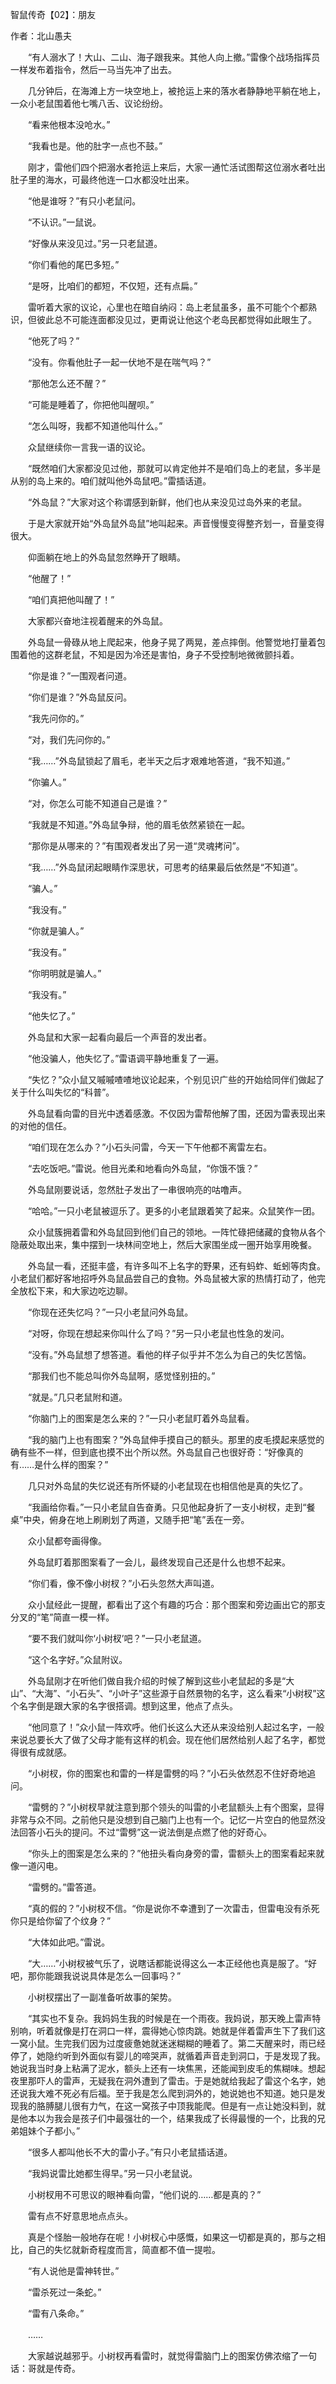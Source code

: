 智鼠传奇【02】：朋友

作者：北山愚夫

　　“有人溺水了！大山、二山、海子跟我来。其他人向上撤。”雷像个战场指挥员一样发布着指令，然后一马当先冲了出去。

　　几分钟后，在海滩上方一块空地上，被抢运上来的落水者静静地平躺在地上，一众小老鼠围着他七嘴八舌、议论纷纷。

　　“看来他根本没呛水。”

　　“我看也是。他的肚字一点也不鼓。”

　　刚才，雷他们四个把溺水者抢运上来后，大家一通忙活试图帮这位溺水者吐出肚子里的海水，可最终他连一口水都没吐出来。

　　“他是谁呀？”有只小老鼠问。

　　“不认识。”一鼠说。

　　“好像从来没见过。”另一只老鼠道。

　　“你们看他的尾巴多短。”

　　“是呀，比咱们的都短，不仅短，还有点扁。”

　　雷听着大家的议论，心里也在暗自纳闷：岛上老鼠虽多，虽不可能个个都熟识，但彼此总不可能连面都没见过，更甭说让他这个老岛民都觉得如此眼生了。

　　“他死了吗？”

　　“没有。你看他肚子一起一伏地不是在喘气吗？”

　　“那他怎么还不醒？”

　　“可能是睡着了，你把他叫醒呗。”

　　“怎么叫呀，我都不知道他叫什么。”

　　众鼠继续你一言我一语的议论。

　　“既然咱们大家都没见过他，那就可以肯定他并不是咱们岛上的老鼠，多半是从别的岛上来的。咱们就叫他外岛鼠吧。”雷插话道。

　　“外岛鼠？”大家对这个称谓感到新鲜，他们也从来没见过岛外来的老鼠。

　　于是大家就开始“外岛鼠外岛鼠”地叫起来。声音慢慢变得整齐划一，音量变得很大。

　　仰面躺在地上的外岛鼠忽然睁开了眼睛。

　　“他醒了！”

　　“咱们真把他叫醒了！”

　　大家都兴奋地注视着醒来的外岛鼠。

　　外岛鼠一骨碌从地上爬起来，他身子晃了两晃，差点摔倒。他警觉地打量着包围着他的这群老鼠，不知是因为冷还是害怕，身子不受控制地微微颤抖着。

　　“你是谁？”一围观者问道。

　　“你们是谁？”外岛鼠反问。

　　“我先问你的。”

　　“对，我们先问你的。”

　　“我……”外岛鼠锁起了眉毛，老半天之后才艰难地答道，“我不知道。”

　　“你骗人。”

　　“对，你怎么可能不知道自己是谁？”

　　“我就是不知道。”外岛鼠争辩，他的眉毛依然紧锁在一起。

　　“那你是从哪来的？”有围观者发出了另一道“灵魂拷问”。

　　“我……”外岛鼠闭起眼睛作深思状，可思考的结果最后依然是“不知道”。

　　“骗人。”

　　“我没有。”

　　“你就是骗人。”

　　“我没有。”

　　“你明明就是骗人。”

　　“我没有。”

　　“他失忆了。”

　　外岛鼠和大家一起看向最后一个声音的发出者。

　　“他没骗人，他失忆了。”雷语调平静地重复了一遍。

　　“失忆？”众小鼠又嘁嘁喳喳地议论起来，个别见识广些的开始给同伴们做起了关于什么叫失忆的“科普”。

　　外岛鼠看向雷的目光中透着感激。不仅因为雷帮他解了围，还因为雷表现出来的对他的信任。

　　“咱们现在怎么办？”小石头问雷，今天一下午他都不离雷左右。

　　“去吃饭吧。”雷说。他目光柔和地看向外岛鼠，“你饿不饿？”

　　外岛鼠刚要说话，忽然肚子发出了一串很响亮的咕噜声。

　　“哈哈。”一只小老鼠被逗乐了。更多的小老鼠跟着笑了起来。众鼠笑作一团。

　　众小鼠簇拥着雷和外岛鼠回到他们自己的领地。一阵忙碌把储藏的食物从各个隐蔽处取出来，集中摆到一块林间空地上，然后大家围坐成一圈开始享用晚餐。

　　外岛鼠一看，还挺丰盛，有许多叫不上名字的野果，还有蚂蚱、蚯蚓等肉食。小老鼠们都好客地招呼外岛鼠品尝自己的食物。外岛鼠被大家的热情打动了，他完全放松下来，和大家边吃边聊。

　　“你现在还失忆吗？”一只小老鼠问外岛鼠。

　　“对呀，你现在想起来你叫什么了吗？”另一只小老鼠也性急的发问。

　　“没有。”外岛鼠想了想答道。看他的样子似乎并不怎么为自己的失忆苦恼。

　　“那我们也不能总叫你外岛鼠啊，感觉怪别扭的。”

　　“就是。”几只老鼠附和道。

　　“你脑门上的图案是怎么来的？”一只小老鼠盯着外岛鼠看。

　　“我的脑门上也有图案？”外岛鼠伸手摸自己的额头。那里的皮毛摸起来感觉的确有些不一样，但到底也摸不出个所以然。外岛鼠自己也很好奇：“好像真的有……是什么样的图案？”

　　几只对外岛鼠的失忆说还有所怀疑的小老鼠现在也相信他是真的失忆了。

　　“我画给你看。”一只小老鼠自告奋勇。只见他起身折了一支小树杈，走到“餐桌”中央，俯身在地上刷刷划了两道，又随手把“笔”丢在一旁。

　　众小鼠都夸画得像。

　　外岛鼠盯着那图案看了一会儿，最终发现自己还是什么也想不起来。

　　“你们看，像不像小树杈？”小石头忽然大声叫道。

　　众小鼠经此一提醒，都看出了这个有趣的巧合：那个图案和旁边画出它的那支分叉的“笔”简直一模一样。

　　“要不我们就叫你‘小树杈’吧？”一只小老鼠道。

　　“这个名字好。”众鼠附议。

　　外岛鼠刚才在听他们做自我介绍的时候了解到这些小老鼠起的多是“大山”、“大海”、“小石头”、“小叶子”这些源于自然景物的名字，这么看来“小树杈”这个名字倒是跟大家的名字很搭调。想到这里，他点了点头。

　　“他同意了！”众小鼠一阵欢呼。他们长这么大还从来没给别人起过名字，一般来说总要长大了做了父母才能有这样的机会。现在他们居然给别人起了名字，都觉得很有成就感。

　　“小树杈，你的图案也和雷的一样是雷劈的吗？”小石头依然忍不住好奇地追问。

　　“雷劈的？”小树杈早就注意到那个领头的叫雷的小老鼠额头上有个图案，显得非常与众不同。之前他只是没想到自己脑门上也有一个。记忆一片空白的他显然没法回答小石头的提问。不过“雷劈”这一说法倒是点燃了他的好奇心。

　　“你头上的图案是怎么来的？”他扭头看向身旁的雷，雷额头上的图案看起来就像一道闪电。

　　“雷劈的。”雷答道。

　　“真的假的？”小树杈不信。“你是说你不幸遭到了一次雷击，但雷电没有杀死你只是给你留了个纹身？”

　　“大体如此吧。”雷说。

　　“大……”小树杈被气乐了，说瞎话都能说得这么一本正经他也真是服了。“好吧，那你能跟我说说具体是怎么一回事吗？”

　　小树杈摆出了一副准备听故事的架势。

　　“其实也不复杂。我妈妈生我的时候是在一个雨夜。我妈说，那天晚上雷声特别响，听着就像是打在洞口一样，震得她心惊肉跳。她就是伴着雷声生下了我们这一窝小鼠。生完我们因为过度疲惫她就迷迷糊糊的睡着了。第二天醒来时，雨已经停了，她隐约听到外面似有婴儿的啼哭声，就循着声音走到洞口，于是发现了我。她说我当时身上粘满了泥水，额头上还有一块焦黑，还能闻到皮毛的焦糊味。想起夜里那吓人的雷声，无疑我在洞外遭到了雷击。于是她就给我起了雷这个名字，她还说我大难不死必有后福。至于我是怎么爬到洞外的，她说她也不知道。她只是发现我的胳膊腿儿很有力气，在这一窝孩子中顶我能爬。但是有一点让她没料到，就是他本以为我会是孩子们中最强壮的一个，结果我成了长得最慢的一个，比我的兄弟姐妹个子都小。”

　　“很多人都叫他长不大的雷小子。”有只小老鼠插话道。

　　“我妈说雷比她都生得早。”另一只小老鼠说。

　　小树杈用不可思议的眼神看向雷，“他们说的……都是真的？”

　　雷有点不好意思地点点头。

　　真是个怪胎一般地存在呢！小树杈心中感慨，如果这一切都是真的，那与之相比，自己的失忆就新奇程度而言，简直都不值一提啦。

　　“有人说他是雷神转世。”

　　“雷杀死过一条蛇。”

　　“雷有八条命。”

　　……

　　大家越说越邪乎。小树杈再看雷时，就觉得雷脑门上的图案仿佛浓缩了一句话：哥就是传奇。
